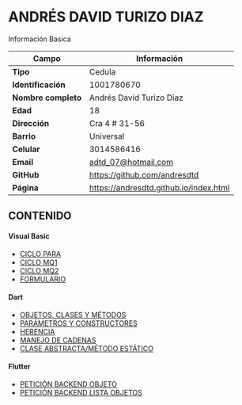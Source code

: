 # ANDRÉS DAVID TURIZO DIAZ
Información Basica

| Campo | Información |
| --- | --- |
| **Tipo** | Cedula |
| **Identificación** | 1001780670 |
| **Nombre completo** | Andrés David Turizo Diaz |
| **Edad** | 18 |
| **Dirección** | Cra 4 # 31-56 |
| **Barrio** | Universal |
| **Celular** | 3014586416 |
| **Email** | adtd_07@hotmail.com |
| **GitHub** | https://github.com/andresdtd |
| **Página** | https://andresdtd.github.io/index.html |


## CONTENIDO

#### Visual Basic

- [CICLO PARA](vb/ADSO4.md)
- [CICLO MQ1](vb/ADSO5.md)
- [CICLO MQ2](vb/ADSO6.md)
- [FORMULARIO](vb/ADSO7.md)

#### Dart

- [OBJETOS, CLASES Y MÉTODOS](dart/ADSO8.md)
- [PARÁMETROS Y CONSTRUCTORES](dart/ADSO9.md)
- [HERENCIA](dart/ADSO10.md)
- [MANEJO DE CADENAS](dart/ADSO11.md)
- [CLASE ABSTRACTA/MÉTODO ESTÁTICO](dart/ADSO12.md)

#### Flutter

- [PETICIÓN BACKEND OBJETO](flutter/ADSO13.md)
- [PETICIÓN BACKEND LISTA OBJETOS](flutter/ADSO14.md)
